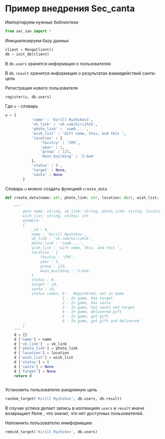 # Пример внедрения Sec_canta







Импортируем нужные библиотеки

```python
from sec_san import *

```

Инициализируем базу данных 

```python
client = MongoClient()
db = init_db(client)
```

В `db.users` хранится информация о пользователях 

В `db.result` хранится информация о результатах взаимдействий санта-цель



Регистрация нового пользователя

```python
register(u, db.users)
```

Где `u` - словарь 

```python
u = {
            'name' : 'Kirill Ryzhikov1', 
            'vk_link' : 'vk.com/kirizhik',
            'photo_link' : 'sum9....',
            'wish_list' : 'Gift name, this, and this ',
            'location' : {
                'faculcy' : 'CMS', 
                'year' : 1, 
                'group' : 123, 
                'main_building' : '2-Gum'
            },
            'status' : 0 ,
            'target' : None,
            'santa' : None
        }
```

Словарь `u` можно создать функцией `create_data`

```python
def create_data(name: str, photo_link: str, location: dict, wish_list: str, vk_link: str) -> dict:
    
    """
        gets name: string, vk_link: string, photo_link: string, location: dict
        wish_list: string, status: int 
        example: 
        {
            _id : 0,
            name : 'Kirill Ryzhikov', 
            vk_link : 'vk.com/kirizhik',
            photo_link : 'sum9....',
            wish_list : 'Gift name, this, and this ',
            location : {
                faculcy : 'CMS', 
                year : 1, 
                group : 123, 
                main_building : '2-Gum'
            }
            status : 0,
            target : id,
            santa : id,
            status codes: 0 -  Registered, not in Game 
                          1 - In game, has target
                          2 - In game, has santa
                          3 - In game, has santa and target
                          4 - In game, delivered gift
                          5 - In game, got gift
                          6 - In game, got gift and delivered
        }
    """
    d = {}
    d ['name'] = name 
    d ['vk_link']  = vk_link
    d ['photo_link'] = photo_link
    d ['location'] = location
    d ['wish_list'] = wish_list
    d ['status'] = 0
    d ['santa'] = None 
    d ['target'] = None
    return d
    
```

Установить пользователю рандомную цель

```python
random_target('Kirill Ryzhikov', db.users, db.result)
```

В случае успеха делает запись в коллекциях `users` и `result` иначе возвращает None , что значит, что нет доступных пользователей. 

Напомнить пользователю инмформацию

```python
remind_target('Kirill Ryzhikov', db.users)
```




